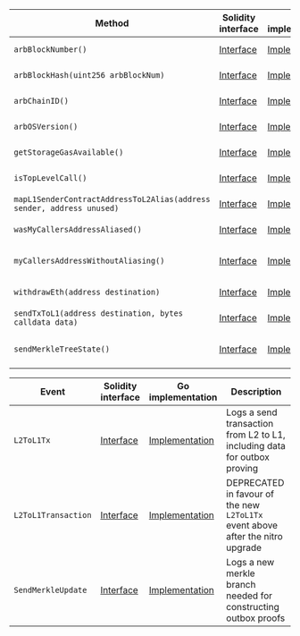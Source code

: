 <table>
  <thead>
    <tr>
      <th>Method</th>
      <th>Solidity interface</th>
      <th>Go implementation</th>
      <th>Description</th>
    </tr>
  </thead>
  <tbody>
    <tr>
      <td>
        <code>arbBlockNumber()</code>
      </td>
      <td>
        <a
          href="https://github.com/OffchainLabs/nitro-contracts/blob/61204dd455966cb678192427a07aa9795ff91c14/src/precompiles/ArbSys.sol#L17"
          target="_blank"
        >
          Interface
        </a>
      </td>
      <td>
        <a
          href="https://github.com/OffchainLabs/nitro/blob/v3.1.0/precompiles/ArbSys.go#L32"
          target="_blank"
        >
          Implementation
        </a>
      </td>
      <td>ArbBlockNumber gets the current L2 block number</td>
    </tr>
    <tr>
      <td>
        <code>arbBlockHash(uint256 arbBlockNum)</code>
      </td>
      <td>
        <a
          href="https://github.com/OffchainLabs/nitro-contracts/blob/61204dd455966cb678192427a07aa9795ff91c14/src/precompiles/ArbSys.sol#L23"
          target="_blank"
        >
          Interface
        </a>
      </td>
      <td>
        <a
          href="https://github.com/OffchainLabs/nitro/blob/v3.1.0/precompiles/ArbSys.go#L37"
          target="_blank"
        >
          Implementation
        </a>
      </td>
      <td>ArbBlockHash gets the L2 block hash, if sufficiently recent</td>
    </tr>
    <tr>
      <td>
        <code>arbChainID()</code>
      </td>
      <td>
        <a
          href="https://github.com/OffchainLabs/nitro-contracts/blob/61204dd455966cb678192427a07aa9795ff91c14/src/precompiles/ArbSys.sol#L29"
          target="_blank"
        >
          Interface
        </a>
      </td>
      <td>
        <a
          href="https://github.com/OffchainLabs/nitro/blob/v3.1.0/precompiles/ArbSys.go#L58"
          target="_blank"
        >
          Implementation
        </a>
      </td>
      <td>ArbChainID gets the rollup's unique chain identifier</td>
    </tr>
    <tr>
      <td>
        <code>arbOSVersion()</code>
      </td>
      <td>
        <a
          href="https://github.com/OffchainLabs/nitro-contracts/blob/61204dd455966cb678192427a07aa9795ff91c14/src/precompiles/ArbSys.sol#L35"
          target="_blank"
        >
          Interface
        </a>
      </td>
      <td>
        <a
          href="https://github.com/OffchainLabs/nitro/blob/v3.1.0/precompiles/ArbSys.go#L63"
          target="_blank"
        >
          Implementation
        </a>
      </td>
      <td>ArbOSVersion gets the current ArbOS version</td>
    </tr>
    <tr>
      <td>
        <code>getStorageGasAvailable()</code>
      </td>
      <td>
        <a
          href="https://github.com/OffchainLabs/nitro-contracts/blob/61204dd455966cb678192427a07aa9795ff91c14/src/precompiles/ArbSys.sol#L41"
          target="_blank"
        >
          Interface
        </a>
      </td>
      <td>
        <a
          href="https://github.com/OffchainLabs/nitro/blob/v3.1.0/precompiles/ArbSys.go#L69"
          target="_blank"
        >
          Implementation
        </a>
      </td>
      <td>GetStorageGasAvailable returns 0 since Nitro has no concept of storage gas</td>
    </tr>
    <tr>
      <td>
        <code>isTopLevelCall()</code>
      </td>
      <td>
        <a
          href="https://github.com/OffchainLabs/nitro-contracts/blob/61204dd455966cb678192427a07aa9795ff91c14/src/precompiles/ArbSys.sol#L48"
          target="_blank"
        >
          Interface
        </a>
      </td>
      <td>
        <a
          href="https://github.com/OffchainLabs/nitro/blob/v3.1.0/precompiles/ArbSys.go#L74"
          target="_blank"
        >
          Implementation
        </a>
      </td>
      <td>IsTopLevelCall checks if the call is top-level (deprecated)</td>
    </tr>
    <tr>
      <td>
        <code>mapL1SenderContractAddressToL2Alias(address sender, address unused)</code>
      </td>
      <td>
        <a
          href="https://github.com/OffchainLabs/nitro-contracts/blob/61204dd455966cb678192427a07aa9795ff91c14/src/precompiles/ArbSys.sol#L56"
          target="_blank"
        >
          Interface
        </a>
      </td>
      <td>
        <a
          href="https://github.com/OffchainLabs/nitro/blob/v3.1.0/precompiles/ArbSys.go#L79"
          target="_blank"
        >
          Implementation
        </a>
      </td>
      <td>MapL1SenderContractAddressToL2Alias gets the contract's L2 alias</td>
    </tr>
    <tr>
      <td>
        <code>wasMyCallersAddressAliased()</code>
      </td>
      <td>
        <a
          href="https://github.com/OffchainLabs/nitro-contracts/blob/61204dd455966cb678192427a07aa9795ff91c14/src/precompiles/ArbSys.sol#L65"
          target="_blank"
        >
          Interface
        </a>
      </td>
      <td>
        <a
          href="https://github.com/OffchainLabs/nitro/blob/v3.1.0/precompiles/ArbSys.go#L84"
          target="_blank"
        >
          Implementation
        </a>
      </td>
      <td>WasMyCallersAddressAliased checks if the caller's caller was aliased</td>
    </tr>
    <tr>
      <td>
        <code>myCallersAddressWithoutAliasing()</code>
      </td>
      <td>
        <a
          href="https://github.com/OffchainLabs/nitro-contracts/blob/61204dd455966cb678192427a07aa9795ff91c14/src/precompiles/ArbSys.sol#L71"
          target="_blank"
        >
          Interface
        </a>
      </td>
      <td>
        <a
          href="https://github.com/OffchainLabs/nitro/blob/v3.1.0/precompiles/ArbSys.go#L94"
          target="_blank"
        >
          Implementation
        </a>
      </td>
      <td>
        MyCallersAddressWithoutAliasing gets the caller's caller without any potential aliasing
      </td>
    </tr>
    <tr>
      <td>
        <code>withdrawEth(address destination)</code>
      </td>
      <td>
        <a
          href="https://github.com/OffchainLabs/nitro-contracts/blob/61204dd455966cb678192427a07aa9795ff91c14/src/precompiles/ArbSys.sol#L79"
          target="_blank"
        >
          Interface
        </a>
      </td>
      <td>
        <a
          href="https://github.com/OffchainLabs/nitro/blob/v3.1.0/precompiles/ArbSys.go#L206"
          target="_blank"
        >
          Implementation
        </a>
      </td>
      <td>WithdrawEth send paid eth to the destination on L1</td>
    </tr>
    <tr>
      <td>
        <code>sendTxToL1(address destination, bytes calldata data)</code>
      </td>
      <td>
        <a
          href="https://github.com/OffchainLabs/nitro-contracts/blob/61204dd455966cb678192427a07aa9795ff91c14/src/precompiles/ArbSys.sol#L89"
          target="_blank"
        >
          Interface
        </a>
      </td>
      <td>
        <a
          href="https://github.com/OffchainLabs/nitro/blob/v3.1.0/precompiles/ArbSys.go#L110"
          target="_blank"
        >
          Implementation
        </a>
      </td>
      <td>SendTxToL1 sends a transaction to L1, adding it to the outbox</td>
    </tr>
    <tr>
      <td>
        <code>sendMerkleTreeState()</code>
      </td>
      <td>
        <a
          href="https://github.com/OffchainLabs/nitro-contracts/blob/61204dd455966cb678192427a07aa9795ff91c14/src/precompiles/ArbSys.sol#L100"
          target="_blank"
        >
          Interface
        </a>
      </td>
      <td>
        <a
          href="https://github.com/OffchainLabs/nitro/blob/v3.1.0/precompiles/ArbSys.go#L190"
          target="_blank"
        >
          Implementation
        </a>
      </td>
      <td>
        SendMerkleTreeState gets the root, size, and partials of the outbox Merkle tree state
        (caller must be the 0 address)
      </td>
    </tr>
  </tbody>
</table>
<table>
  <thead>
    <tr>
      <th>Event</th>
      <th>Solidity interface</th>
      <th>Go implementation</th>
      <th>Description</th>
    </tr>
  </thead>
  <tbody>
    <tr>
      <td>
        <code>L2ToL1Tx</code>
      </td>
      <td>
        <a
          href="https://github.com/OffchainLabs/nitro-contracts/blob/61204dd455966cb678192427a07aa9795ff91c14/src/precompiles/ArbSys.sol#L113"
          target="_blank"
        >
          Interface
        </a>
      </td>
      <td>
        <a
          href="https://github.com/OffchainLabs/nitro/blob/v3.1.0/precompiles/ArbSys.go#L169"
          target="_blank"
        >
          Implementation
        </a>
      </td>
      <td>Logs a send transaction from L2 to L1, including data for outbox proving</td>
    </tr>
    <tr>
      <td>
        <code>L2ToL1Transaction</code>
      </td>
      <td>
        <a
          href="https://github.com/OffchainLabs/nitro-contracts/blob/61204dd455966cb678192427a07aa9795ff91c14/src/precompiles/ArbSys.sol#L126"
          target="_blank"
        >
          Interface
        </a>
      </td>
      <td>
        <a
          href="https://github.com/OffchainLabs/nitro/blob/v3.1.0/precompiles/ArbSys.go#L0"
          target="_blank"
        >
          Implementation
        </a>
      </td>
      <td>
        DEPRECATED in favour of the new <code>L2ToL1Tx</code> event above after the nitro upgrade
      </td>
    </tr>
    <tr>
      <td>
        <code>SendMerkleUpdate</code>
      </td>
      <td>
        <a
          href="https://github.com/OffchainLabs/nitro-contracts/blob/61204dd455966cb678192427a07aa9795ff91c14/src/precompiles/ArbSys.sol#L145"
          target="_blank"
        >
          Interface
        </a>
      </td>
      <td>
        <a
          href="https://github.com/OffchainLabs/nitro/blob/v3.1.0/precompiles/ArbSys.go#L153"
          target="_blank"
        >
          Implementation
        </a>
      </td>
      <td>Logs a new merkle branch needed for constructing outbox proofs</td>
    </tr>
  </tbody>
</table>

